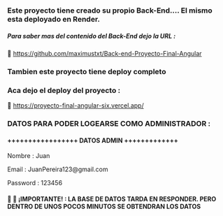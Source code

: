 <h3>Este proyecto tiene creado su propio Back-End.... El mismo esta deployado en Render.</h3>  

  <h5>Para saber mas del contenido del Back-End dejo la URL : </h5>

📌 https://github.com/maximustxt/Back-end-Proyecto-Final-Angular

<h3>Tambien este proyecto tiene deploy completo</h3>


<h3>Aca dejo el deploy del proyecto :</h3>

📌 https://proyecto-final-angular-six.vercel.app/




<h3>DATOS PARA PODER LOGEARSE COMO ADMINISTRADOR : </h3>

<h4>+++++++++++++++++ DATOS ADMIN +++++++++++++</h4>
<p>Nombre : Juan</p>
<p>Email : JuanPereira123@gmail.com</p>
<p>Password : 123456</p>


<h4>📢 📢 ¡IMPORTANTE! : LA BASE DE DATOS TARDA EN RESPONDER. PERO DENTRO DE UNOS POCOS MINUTOS SE OBTENDRAN LOS DATOS</h4> 

